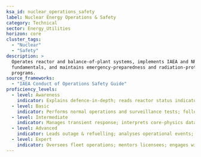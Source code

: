```yaml
---
ksa_id: nuclear_operations_safety
label: Nuclear Energy Operations & Safety
category: Technical
sector: Energy_Utilities
horizon: core
cluster_tags:
  - "Nuclear"
  - "Safety"
description: >
  Operates reactor and balance-of-plant systems, implements IAEA and NRC safety
  fundamentals, and maintains emergency-preparedness and radiation-protection
  programs.
source_frameworks:
  - "IAEA Conduct of Operations Safety Guide"
proficiency_levels:
  - level: Awareness
    indicator: Explains defence-in-depth; reads reactor status indicators.
  - level: Basic
    indicator: Performs normal operations and surveillance tests; follows ALARA principles.
  - level: Intermediate
    indicator: Manages transient response; interprets core-physics data.
  - level: Advanced
    indicator: Leads outage & refuelling; analyses operational events; coordinates with NRC.
  - level: Expert
    indicator: Oversees fleet operations; mentors licensees; engages with IAEA peer reviews.
---
```

